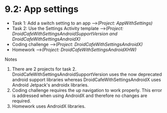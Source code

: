# 9.2: App settings

* Task 1: Add a switch setting to an app -->*(Project: AppWithSettings)*
* Task 2: Use the Settings Activity template -->*(Project: DroidCafeWithSettingsAndroidSupportVersion and DroidCafeWithSettingsAndroidX)*
* Coding challenge -->*(Project: DroidCafeWithSettingsAndroidX)*
* Homework -->*(Project: DroidCafeWithSettingsAndroidXHW)*

Notes
1. There are 2 projects for task 2. DroidCafeWithSettingsAndroidSupportVersion uses the now deprecated android support libraries whereas DroidCafeWithSettingsAndroidX uses Android Jetpack's androidx libraries. 
2. Coding challenge requires the up navigation to work properly. This error is addressed when using AndroidX and therefore no changes are required.
3. Homework uses AndroidX libraries.
